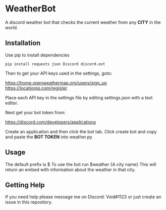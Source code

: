 # WeatherBot
A discord weather bot that checks the current weather from any **CITY** in the world.

## Installation
Use pip to install dependencies
```
pip install requests json Discord discord.ext
```
Then to get your API keys used in the settings, goto:

https://home.openweathermap.org/users/sign_up<br/>
https://locationiq.com/register

Place each API key in the settings file by editing settings.json with a text editor.

Next get your bot token from:

https://discord.com/developers/applications

Create an application and then click the bot tab.
Click create bot and copy and paste the **BOT TOKEN** into weather.py


## Usage

The default prefix is $
To use the bot run $weather {A city name}
This will return an embed with information about the weather in that city.

## Getting Help

If you need help please message me on Discord: Void#1123
or just create an issue in this repository.
